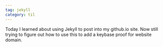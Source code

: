 ```yaml
---
tag: jekyll
category: til
---
```


Today I learned about using Jekyll to post into my github.io site. Now still trying to figure out how to use this to add a keybase proof for website domain.
